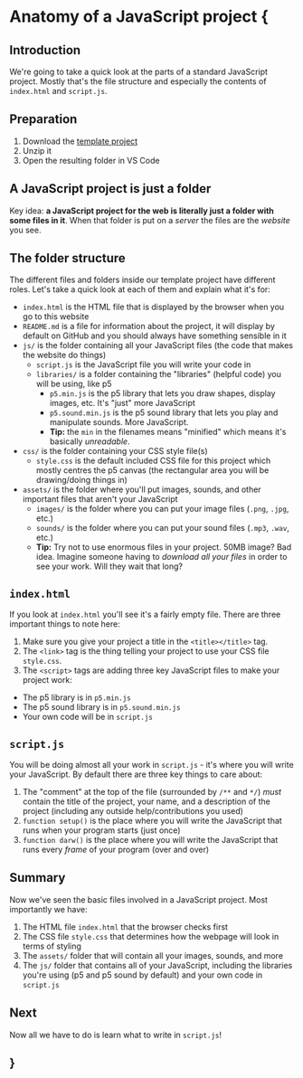 # Anatomy of a JavaScript project {

## Introduction

We're going to take a quick look at the parts of a standard JavaScript project. Mostly that's the file structure and especially the contents of `index.html` and `script.js`.

## Preparation

1. Download the [template project](XXXX)
2. Unzip it
3. Open the resulting folder in VS Code

## A JavaScript project is just a folder

Key idea: **a JavaScript project for the web is literally just a folder with some files in it**. When that folder is put on a *server* the files are the *website* you see.

## The folder structure

The different files and folders inside our template project have different roles. Let's take a quick look at each of them and explain what it's for:

- `index.html` is the HTML file that is displayed by the browser when you go to this website
- `README.md` is a file for information about the project, it will display by default on GitHub and you should always have something sensible in it
- `js/` is the folder containing all your JavaScript files (the code that makes the website do things)
  - `script.js` is the JavaScript file you will write your code in
  - `libraries/` is a folder containing the "libraries" (helpful code) you will be using, like p5
    - `p5.min.js` is the p5 library that lets you draw shapes, display images, etc. It's "just" more JavaScript
    - `p5.sound.min.js` is the p5 sound library that lets you play and manipulate sounds. More JavaScript.
    - **Tip:** the `min` in the filenames means "minified" which means it's basically *unreadable*.
- `css/` is the folder containing your CSS style file(s)
  - `style.css` is the default included CSS file for this project which mostly centres the p5 canvas (the rectangular area you will be drawing/doing things in)
- `assets/` is the folder where you'll put images, sounds, and other important files that aren't your JavaScript
  - `images/` is the folder where you can put your image files (`.png`, `.jpg`, etc.)
  - `sounds/` is the folder where you can put your sound files (`.mp3`, `.wav`, etc.)
  - **Tip:** Try not to use enormous files in your project. 50MB image? Bad idea. Imagine someone having to *download all your files* in order to see your work. Will they wait that long?

## `index.html`

If you look at `index.html` you'll see it's a fairly empty file. There are three important things to note here:

1. Make sure you give your project a title in the `<title></title>` tag.
2. The `<link>` tag is the thing telling your project to use your CSS file `style.css`.
3. The `<script>` tags are adding three key JavaScript files to make your project work:

- The p5 library is in `p5.min.js`
- The p5 sound library is in `p5.sound.min.js`
- Your own code will be in `script.js`

## `script.js`

You will be doing almost all your work in `script.js` - it's where you will write your JavaScript. By default there are three key things to care about:

1. The "comment" at the top of the file (surrounded by `/**` and `*/`) *must* contain the title of the project, your name, and a description of the project (including any outside help/contributions you used)
2. `function setup()` is the place where you will write the JavaScript that runs when your program starts (just once)
3. `function darw()` is the place where you will write the JavaScript that runs every *frame* of your program (over and over)

## Summary

Now we've seen the basic files involved in a JavaScript project. Most importantly we have:

1. The HTML file `index.html` that the browser checks first
2. The CSS file `style.css` that determines how the webpage will look in terms of styling
3. The `assets/` folder that will contain all your images, sounds, and more
4. The `js/` folder that contains all of your JavaScript, including the libraries you're using (p5 and p5 sound by default) and your own code in `script.js`

## Next

Now all we have to do is learn what to write in `script.js`!

## }
